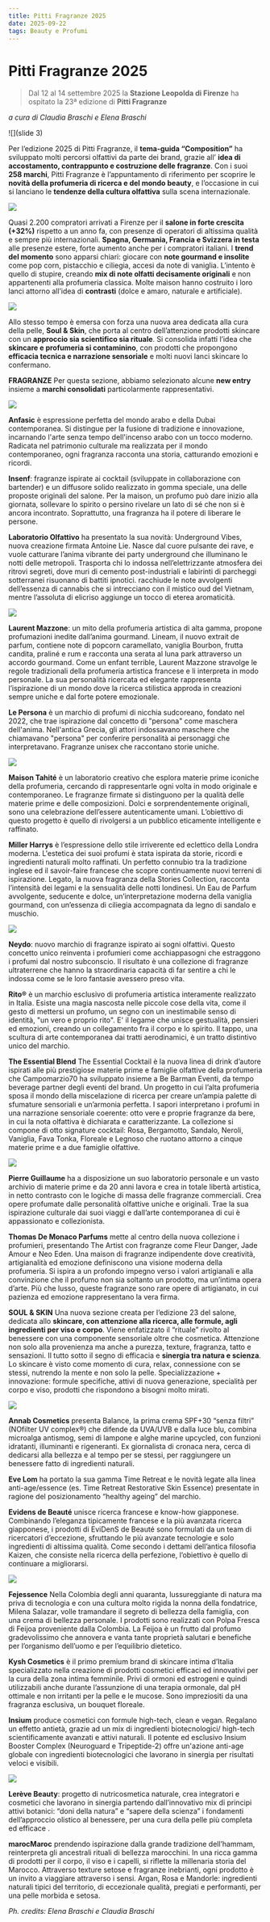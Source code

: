 ```yaml
---
title: Pitti Fragranze 2025
date: 2025-09-22 
tags: Beauty e Profumi
---
```


# Pitti Fragranze 2025

> Dal 12 al 14 settembre 2025 la **Stazione Leopolda di Firenze** ha ospitato la 23ª edizione di **Pitti Fragranze**

_a cura di Claudia Braschi e Elena Braschi_

![](slide 3)

Per l’edizione 2025 di Pitti Fragranze, il **tema-guida “Composition”** ha sviluppato molti percorsi olfattivi da parte dei brand, grazie all’ **idea di accostamento, contrappunto e costruzione delle fragranze**.
Con i suoi **258 marchi**, Pitti Fragranze è l’appuntamento di riferimento per scoprire le **novità della profumeria di ricerca e del mondo beauty**, e l’occasione in cui si lanciano le **tendenze della cultura olfattiva** sulla scena internazionale.

![](1)

Quasi 2.200 compratori arrivati a Firenze per il **salone in forte crescita (+32%)** rispetto a un anno fa, con presenze di operatori di altissima qualità e sempre più internazionali. **Spagna, Germania, Francia e Svizzera in testa** alle presenze estere, forte aumento anche per i compratori italiani.
I **trend del momento** sono apparsi chiari: giocare con **note gourmand e insolite** come pop corn, pistacchio e ciliegia, accesi da note di vaniglia. L’intento è quello di stupire, creando **mix di note olfatti decisamente originali** e non appartenenti alla profumeria classica. Molte maison hanno costruito i loro lanci attorno all’idea di **contrasti** (dolce e amaro, naturale e artificiale).

![](2)

Allo stesso tempo è emersa con forza una nuova area dedicata alla cura della pelle, **Soul & Skin**, che porta al centro dell’attenzione prodotti skincare con un **approccio sia scientifico sia rituale**. Si consolida infatti l’idea che **skincare e profumeria si contaminino**, con prodotti che propongono **efficacia tecnica e narrazione sensoriale** e molti nuovi lanci skincare lo confermano.

**FRAGRANZE**
Per questa sezione, abbiamo selezionato alcune **new entry** insieme a **marchi consolidati** particolarmente rappresentativi.

![](5)

**Anfasic** è espressione perfetta del mondo arabo e della Dubai contemporanea. Si distingue per la fusione di tradizione e innovazione, incarnando l'arte senza tempo dell'incenso arabo con un tocco moderno. Radicata nel patrimonio culturale ma realizzata per il mondo contemporaneo, ogni fragranza racconta una storia, catturando emozioni e ricordi.

**Insenf**: fragranze ispirate ai cocktail (sviluppate in collaborazione con bartender) e un diffusore solido realizzato in gomma speciale, una delle proposte originali del salone. Per la maison, un profumo può dare inizio alla giornata, sollevare lo spirito o persino rivelare un lato di sé che non si è ancora incontrato. Soprattutto, una fragranza ha il potere di liberare le persone.

**Laboratorio Olfattivo** ha presentato la sua novità: Underground Vibes, nuova creazione firmata Antoine Lie. Nasce dal cuore pulsante dei rave, e vuole catturare  l’anima vibrante dei party underground che illuminano le notti delle metropoli. Trasporta chi lo indossa nell’elettrizzante atmosfera dei ritrovi segreti, dove muri di cemento post-industriali e labirinti di parcheggi sotterranei risuonano di battiti ipnotici. racchiude le note avvolgenti dell’essenza di cannabis che si intrecciano con il mistico oud del Vietnam, mentre l’assoluta di elicriso aggiunge un tocco di eterea aromaticità.

![](3)

**Laurent Mazzone**: un mito della profumeria artistica di alta gamma, propone profumazioni inedite dall’anima gourmand. Lineam, il nuovo extrait de parfum, contiene note di popcorn caramellato, vaniglia Bourbon, frutta candita, praliné e rum e racconta una serata al luna park attraverso un accordo gourmand. Come un enfant terrible, Laurent Mazzone stravolge le regole tradizionali della profumeria artistica francese e li interpreta in modo personale. La sua personalità ricercata ed elegante rappresenta l’ispirazione di un mondo dove la ricerca stilistica approda in creazioni sempre uniche e dal forte potere emozionale.

**Le Persona** è un marchio di profumi di nicchia sudcoreano, fondato nel 2022, che trae ispirazione dal concetto di "persona" come maschera dell'anima. Nell'antica Grecia, gli attori indossavano maschere che chiamavano "persona" per conferire personalità ai personaggi che interpretavano. Fragranze unisex che raccontano storie uniche.

![](4)

**Maison Tahité** è un laboratorio creativo che esplora materie prime iconiche della profumeria, cercando di rappresentarle ogni volta in modo originale e contemporaneo. Le fragranze firmate si distinguono per la qualità delle materie prime e delle composizioni. Dolci e sorprendentemente originali, sono una celebrazione dell’essere autenticamente umani. L’obiettivo di questo progetto è quello di rivolgersi a un pubblico eticamente intelligente e raffinato.

**Miller Harrys** è l’espressione dello stile irriverente ed eclettico della Londra moderna. L'estetica dei suoi profumi è stata ispirata da storie, ricordi e ingredienti naturali molto raffinati. Un perfetto connubio tra la tradizione inglese ed il savoir-faire francese che scopre continuamente nuovi terreni di ispirazione. Legato, la nuova fragranza della Stories Collection, racconta l’intensità dei legami e la sensualità delle notti londinesi. Un Eau de Parfum avvolgente, seducente e dolce, un’interpretazione moderna della vaniglia gourmand, con un’essenza di ciliegia accompagnata da legno di sandalo e muschio.

![](6)

**Neydo**: nuovo marchio di fragranze ispirato ai sogni olfattivi. Questo concetto unico reinventa i profumieri come acchiappasogni che estraggono i profumi dal nostro subconscio. Il risultato è una collezione di fragranze ultraterrene che hanno la straordinaria capacità di far sentire a chi le indossa come se le loro fantasie avessero preso vita.

**Rito®** è un marchio esclusivo di profumeria artistica interamente realizzato in Italia. Esiste una magia nascosta nelle piccole cose della vita, come il gesto di mettersi un profumo, un segno con un inestimabile senso di identità, "un vero e proprio rito". E' il legame che unisce gestualità, pensieri ed emozioni, creando un collegamento fra il corpo e lo spirito. Il tappo, una scultura di arte contemporanea dai tratti aerodinamici, è un tratto distintivo unico del marchio.

**The Essential Blend** The Essential Cocktail è la nuova linea di drink d’autore ispirati alle più prestigiose materie prime e famiglie olfattive della profumeria che Campomarzio70 ha sviluppato insieme a Be Barman Eventi, da tempo beverage partner degli eventi del brand. Un progetto in cui l’alta profumeria sposa il mondo della miscelazione di ricerca per creare un’ampia palette di sfumature sensoriali e un’armonia perfetta. I sapori interpretano i profumi in una narrazione sensoriale coerente: otto vere e proprie fragranze da bere, in cui la nota olfattiva è dichiarata e caratterizzante. La collezione si compone di otto signature cocktail: Rosa, Bergamotto, Sandalo, Neroli, Vaniglia, Fava Tonka, Floreale e Legnoso che ruotano attorno a cinque materie prime e a due famiglie olfattive.

![](7a)

**Pierre Guillaume** ha a disposizione un suo laboratorio personale e un vasto archivio di materie prime e da 20 anni lavora e crea in totale libertà artistica, in netto contrasto con le logiche di massa delle fragranze commerciali. Crea opere profumate dalle personalità olfattive uniche e originali. Trae la sua ispirazione culturale dai suoi viaggi e dall’arte contemporanea di cui è appassionato e collezionista.

**Thomas De Monaco Parfums** mette al centro della nuova collezione i profumieri, presentando The Artist con fragranze come Fleur Danger, Jade Amour e Neo Eden. Una maison di fragranze indipendente dove creatività, artigianalità ed emozione definiscono una visione moderna della profumeria. Si ispira a un profondo impegno verso i valori artigianali e alla convinzione che il profumo non sia soltanto un prodotto, ma un’intima opera d’arte. Più che lusso, queste fragranze sono rare opere di artigianato, in cui pazienza ed emozione rappresentano la vera firma.

**SOUL & SKIN**
Una nuova sezione creata per l’edizione 23 del salone, dedicata allo **skincare, con attenzione alla ricerca, alle formule, agli ingredienti per viso e corpo**. Viene enfatizzato il “rituale” rivolto al benessere con una componente sensoriale oltre che cosmetica. Attenzione non solo alla provenienza ma anche a purezza, texture, fragranza, tatto e sensazioni. Il tutto sotto il segno di efficacia e **sinergia tra natura e scienza**. Lo skincare è visto come momento di cura, relax, connessione con se stessi, nutrendo la mente e non solo la pelle. Specializzazione + innovazione: formule specifiche, attivi di nuova generazione, specialità per corpo e viso, prodotti che rispondono a bisogni molto mirati.

![](10)

**Annab Cosmetics** presenta Balance, la prima crema SPF+30 “senza filtri” (NOfilter UV complex®) che difende da UVA/UVB e dalla luce blu, combina microalga antismog, semi di lampone e alghe marine upcycled, con funzioni idratanti, illuminanti e rigeneranti. Ex giornalista di cronaca nera, cerca di dedicarsi alla bellezza e al tempo per se stessi, per raggiungere un benessere fatto di ingredienti naturali.

**Eve Lom** ha portato la sua gamma Time Retreat e le novità legate alla linea anti-age/essence (es. Time Retreat Restorative Skin Essence) presentate in ragione del posizionamento “healthy ageing” del marchio.

**Evidens de Beauté** unisce ricerca francese e know-how giapponese. Combinando l’eleganza tipicamente francese e la più avanzata ricerca giapponese, i prodotti di EviDenS de Beauté sono formulati da un team di ricercatori d’eccezione, sfruttando le più avanzate tecnologie e solo ingredienti di altissima qualità. Come secondo i dettami dell’antica filosofia Kaizen, che consiste nella ricerca della perfezione, l’obiettivo è quello di continuare a migliorarsi.

![](9)

**Fejessence** Nella Colombia degli anni quaranta, lussureggiante di natura ma priva di tecnologia e con una cultura molto rigida la nonna della fondatrice, Milena Salazar, volle tramandare il segreto di bellezza della famiglia, con una crema di bellezza personale. I prodotti sono realizzati con Polpa Fresca di Feijoa proveniente dalla Colombia. La Feijoa è un frutto dal profumo gradevolissimo che annovera e vanta tante proprietà salutari e benefiche per l’organismo dell’uomo e per l’equilibrio dietetico.

**Kysh Cosmetics** è il primo premium brand di skincare intima d’Italia specializzato nella creazione di prodotti cosmetici efficaci ed innovativi per la cura della zona intima femminile. Privi di ormoni ed estrogeni e quindi utilizzabili anche durante l’assunzione di una terapia ormonale, dal pH ottimale e non irritanti per la pelle e le mucose. Sono impreziositi da una fragranza esclusiva, un bouquet floreale.

**Insìum** produce cosmetici con formule high-tech, clean e vegan. Regalano un effetto antietà, grazie ad un mix di ingredienti biotecnologici/ high-tech scientificamente avanzati e attivi naturali. Il potente ed esclusivo Insium Booster Complex (Neuroguard e Tripeptide-2) offre un'azione anti-age globale con ingredienti biotecnologici che lavorano in sinergia per risultati veloci e visibili.

![](8)

**Lerève Beauty**: progetto di nutricosmetica naturale, crea integratori e cosmetici che lavorano in sinergia partendo dall’innovativo mix di principi attivi botanici: “doni della natura” e “sapere della scienza” i fondamenti dell’approccio olistico al benessere, per una cura della pelle più completa ed efficace .

**marocMaroc** prendendo ispirazione dalla grande tradizione dell’hammam, reinterpreta gli ancestrali rituali di bellezza marocchini. In una ricca gamma di prodotti per il corpo, il viso e i capelli, si riflette la millenaria storia del Marocco. Attraverso texture setose e fragranze inebrianti, ogni prodotto è un invito a viaggiare attraverso i sensi. Argan, Rosa e Mandorle: ingredienti naturali tipici del territorio, di eccezionale qualità, pregiati e performanti, per una pelle morbida e setosa.

_Ph. credits: Elena Braschi e Claudia Braschi_ 
 
 

